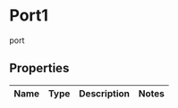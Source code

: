 

# Port1

port

## Properties

| Name | Type | Description | Notes |
|------------ | ------------- | ------------- | -------------|



